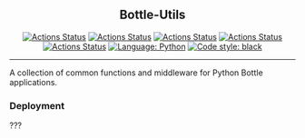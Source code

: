 
<h2 align="center">Bottle-Utils</h2>

<p align="center">
<!--Git Hub Action Badges-->
<a href="https://github.com/mellemahp/bottle-utils/actions"><img alt="Actions Status" src="https://github.com/mellemahp/bottle-utils/actions/workflows/formatter.yml/badge.svg"></a>
<a href="https://github.com/mellemahp/bottle-utils/actions"><img alt="Actions Status" src="https://github.com/mellemahp/bottle-utils/actions/workflows/security_audit.yml/badge.svg"></a>
<a href="https://github.com/mellemahp/bottle-utils/actions"><img alt="Actions Status" src="https://github.com/mellemahp/bottle-utils/actions/workflows/safety_check.yml/badge.svg"></a>
<a href="https://github.com/mellemahp/bottle-utils/actions"><img alt="Actions Status" src="https://github.com/mellemahp/bottle-utils/actions/workflows/pylint.yml/badge.svg"></a>
<a href="https://github.com/mellemahp/bottle-utils/actions"><img alt="Actions Status" src="https://github.com/mellemahp/bottle-utils/actions/workflows/bazel.yml/badge.svg"></a>
<!-- Format and Language Badges -->
<a href="https://www.python.org/"><img alt="Language: Python" src="https://img.shields.io/badge/Made%20with-Python-1f425f.svg"></a>
<a href="https://github.com/psf/black"><img alt="Code style: black" src="https://img.shields.io/badge/code%20style-black-000000.svg"></a>
</p>

---

A collection of common functions and middleware for Python Bottle applications. 


### Deployment
???